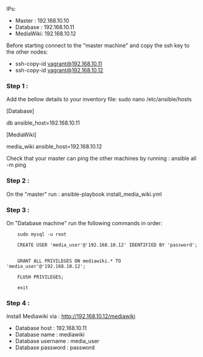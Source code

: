 IPs:

- Master   : 192.168.10.10
- Database : 192.168.10.11
- MediaWiki: 192.168.10.12


Before starting connect to the "master machine" and copy the ssh key to the other nodes:

- ssh-copy-id vagrant@192.168.10.11
- ssh-copy-id vagrant@192.168.10.12


### Step 1 : 

Add the bellow details to your inventory file: sudo nano /etc/ansible/hosts

[Database]

db ansible_host=192.168.10.11

[MediaWiki]

media_wiki ansible_host=192.168.10.12

Check that your master can ping the other machines by running : ansible all -m ping

### Step 2 : 

On the "master" run : ansible-playbook install_media_wiki.yml


### Step 3 : 

On "Database machine" run the following commands in order:

		sudo mysql -u root

		CREATE USER 'media_user'@'192.168.10.12' IDENTIFIED BY 'password';


		GRANT ALL PRIVILEGES ON mediawiki.* TO 'media_user'@'192.168.10.12';

		FLUSH PRIVILEGES;
		
		exit
		

### Step 4 : 

Install Mediawiki via : http://192.168.10.12/mediawiki


- Database host 		: 192.168.10.11
- Database name 		: mediawiki
- Database username	: media_user
- Database password	: password









